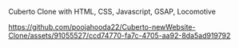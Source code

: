 Cuberto Clone with HTML, CSS, Javascript, GSAP, Locomotive 





https://github.com/poojahooda22/Cuberto-newWebsite-Clone/assets/91055527/ccd74770-fa7c-4705-aa92-8da5ad919792

